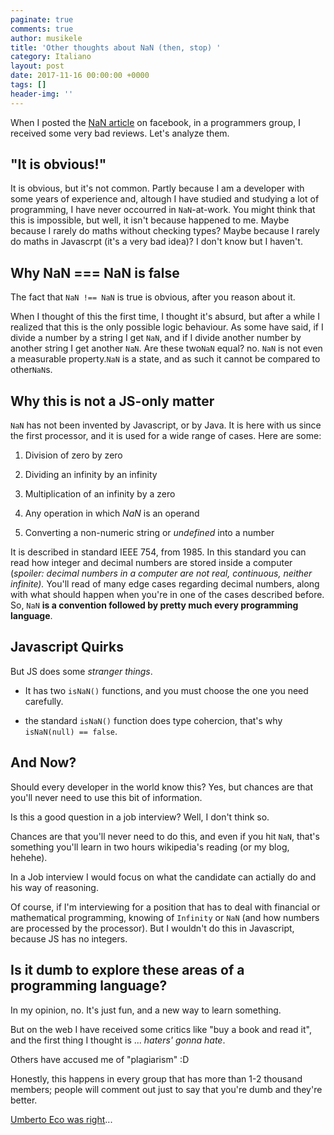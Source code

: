 ```yaml
---
paginate: true
comments: true
author: musikele
title: 'Other thoughts about NaN (then, stop) '
category: Italiano
layout: post
date: 2017-11-16 00:00:00 +0000
tags: []
header-img: ''
---
```

When I posted the [NaN article](https://michelenasti.com/2017/11/14/not-a-number-when-javascript-gets-crazy.html "Not-a-Number: when Javascript gets crazy") on facebook, in a programmers group, I received some very bad reviews. Let's analyze them.

## "It is obvious!"

It is obvious, but it's not common. Partly because I am a developer with some years of experience and, altough I have studied and studying a lot of programming, I have never occourred in `NaN`-at-work. You might think that this is impossible, but well, it isn't because happened to me. Maybe because I rarely do maths without checking types? Maybe because I rarely do maths in Javascrpt (it's a very bad idea)?  I don't know but I haven't.

## Why NaN === NaN is false

The fact that `NaN !== NaN` is true is obvious, after you reason about it.

When I thought of this the first time, I thought it's absurd, but after a while I realized that this is the only possible logic behaviour. As some have said, if I divide a number by a string I get `NaN`, and if I divide another number by another string I get another `NaN`. Are these two`NaN` equal? no. `NaN` is not even a measurable property.`NaN` is a state, and as such it cannot be compared to other`NaN`s.

## Why this is not a JS-only matter

`NaN` has not been invented by Javascript, or by Java. It is here with us since the first processor, and it is used for a wide range of cases. Here are some:

1. Division of zero by zero

2. Dividing an infinity by an infinity

3. Multiplication of an infinity by a zero

4. Any operation in which _NaN_ is an operand

5. Converting a non-numeric string or _undefined_ into a number

It is described in standard IEEE 754, from 1985. In this standard you can read how integer and decimal numbers are stored inside a computer (_spoiler: decimal numbers in a computer are not real, continuous, neither infinite)._ You'll read of many edge cases regarding decimal numbers, along with what should happen when you're in one of the cases described before. So, `NaN` **is a convention followed by pretty much every programming language**.

## Javascript Quirks

But JS does some _stranger things_.

* It has two `isNaN()` functions, and you must choose the one you need carefully.

* the standard `isNaN()` function does type cohercion, that's why `isNaN(null) == false`.

## And Now?

Should every developer in the world know this? Yes, but chances are that you'll never need to use this bit of information. 

Is this a good question in a job interview? Well, I don't think so. 

Chances are that you'll never need to do this, and even if you hit `NaN`, that's something you'll learn in two hours wikipedia's reading (or my blog, hehehe). 

In a Job interview I would focus on what the candidate can actially do and his way of reasoning. 

Of course, if I'm interviewing for a position that has to deal with financial or mathematical programming, knowing of `Infinity` or `NaN` (and how numbers are processed by the processor). But I wouldn't do this in Javascript, because JS has no integers. 

## Is it dumb to explore these areas of a programming language? 

In my opinion, no. It's just fun, and a new way to learn something. 

But on the web I have received some critics like "buy a book and read it", and the first thing I thought is ... _haters' gonna hate_. 

Others have accused me of "plagiarism" :D 

Honestly, this happens in every group that has more than 1-2 thousand members; people will comment out just to say that you're dumb and they're better. 

[Umberto Eco was right](http://www.azquotes.com/quote/1348396 "Umberto Eco was right")... 